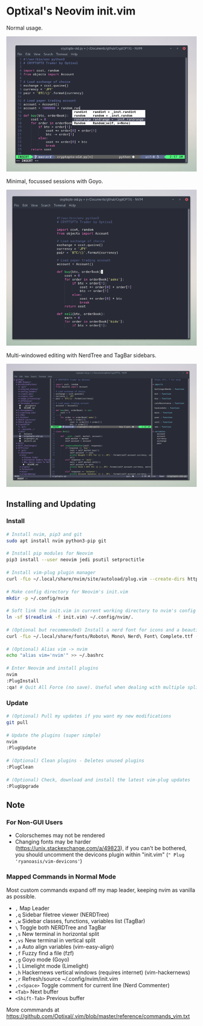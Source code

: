 # Optixal's Neovim init.vim

Normal usage.

![Normal Usage Example](screenshots/screenshot1.png)

Minimal, focussed sessions with Goyo.

![Goyo Minimal Example](screenshots/screenshot2.png)

Multi-windowed editing with NerdTree and TagBar sidebars.

![Multi-Window Example](screenshots/screenshot3.png)

## Installing and Updating

### Install

```sh
# Install nvim, pip3 and git
sudo apt install nvim python3-pip git

# Install pip modules for Neovim
pip3 install --user neovim jedi psutil setproctitle

# Install vim-plug plugin manager
curl -fLo ~/.local/share/nvim/site/autoload/plug.vim --create-dirs https://raw.githubusercontent.com/junegunn/vim-plug/master/plug.vim

# Make config directory for Neovim's init.vim
mkdir -p ~/.config/nvim

# Soft link the init.vim in current working directory to nvim's config location. Or simply `cp init.vim ~/.config/nvim/`
ln -sf $(readlink -f init.vim) ~/.config/nvim/.

# (Optional but recommended) Install a nerd font for icons and a beautiful airline bar (https://github.com/ryanoasis/nerd-fonts/tree/master/patched-fonts) (I'm using Roboto Mono Nerd Font Complete) (remember to change terminal font to Roboto Mono, or whichever patched font you've picked!)
curl -fLo ~/.local/share/fonts/Roboto\ Mono\ Nerd\ Font\ Complete.ttf --create-dirs https://github.com/ryanoasis/nerd-fonts/raw/master/patched-fonts/RobotoMono/complete/Roboto%20Mono%20Nerd%20Font%20Complete.ttf

# (Optional) Alias vim -> nvim
echo "alias vim='nvim'" >> ~/.bashrc

# Enter Neovim and install plugins
nvim
:PlugInstall
:qa! # Quit All Force (no save). Useful when dealing with multiple split windows.
```

### Update

```sh
# (Optional) Pull my updates if you want my new modifications
git pull

# Update the plugins (super simple)
nvim
:PlugUpdate

# (Optional) Clean plugins - Deletes unused plugins
:PlugClean

# (Optional) Check, download and install the latest vim-plug updates
:PlugUpgrade
```

## Note

### For Non-GUI Users

* Colorschemes may not be rendered
* Changing fonts may be harder (https://unix.stackexchange.com/a/49823), if you can't be bothered, you should uncomment the devicons plugin within "init.vim" (`" Plug 'ryanoasis/vim-devicons'`)

### Mapped Commands in Normal Mode

Most custom commands expand off my map leader, keeping nvim as vanilla as possible.

* `,` Map Leader
* `,q` Sidebar filetree viewer (NERDTree)
* `,w` Sidebar classes, functions, variables list (TagBar)
* `\`  Toggle both NERDTree and TagBar
* `,s` New terminal in horizontal split
* `,vs` New terminal in vertical split
* `,a` Auto align variables (vim-easy-align)
* `,f` Fuzzy find a file (fzf)
* `,g` Goyo mode (Goyo)
* `,l` Limelight mode (Limelight)
* `,h` Hackernews vertical windows (requires internet) (vim-hackernews)
* `,r` Refresh/source ~/.config/nvim/init.vim
* `,c<Space>` Toggle comment for current line (Nerd Commenter)
* `<Tab>` Next buffer
* `<Shift-Tab>` Previous buffer

More commmands at https://github.com/Optixal/.vim/blob/master/reference/commands_vim.txt

